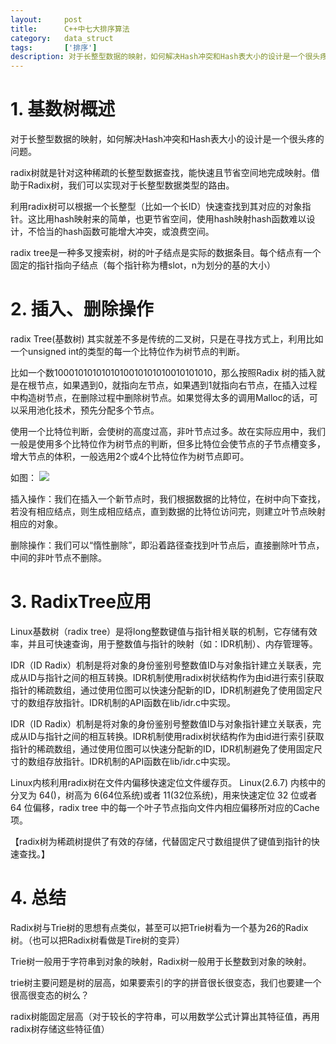 ```yaml
---
layout:     post
title:      C++中七大排序算法
category:   data_struct
tags:       ['排序']
description: 对于长整型数据的映射，如何解决Hash冲突和Hash表大小的设计是一个很头疼的问题。radix树就是针对这种稀疏的长整型数据查找，能快速且节省空间地完成映射。借助于Radix树，我们可以实现对于长整型数据类型的路由。利用radix树可以根据一个长整型（比如一个长ID）快速查找到其对应的对象指针。这比用hash映射来的简单，也更节省空间，使用hash映射hash函数难以设计，不恰当的hash函数可能增大冲突，或浪费空间。
---
```

<h1>1. 基数树概述</h1>

对于长整型数据的映射，如何解决Hash冲突和Hash表大小的设计是一个很头疼的问题。

radix树就是针对这种稀疏的长整型数据查找，能快速且节省空间地完成映射。借助于Radix树，我们可以实现对于长整型数据类型的路由。

利用radix树可以根据一个长整型（比如一个长ID）快速查找到其对应的对象指针。这比用hash映射来的简单，也更节省空间，使用hash映射hash函数难以设计，不恰当的hash函数可能增大冲突，或浪费空间。

radix tree是一种多叉搜索树，树的叶子结点是实际的数据条目。每个结点有一个固定的指针指向子结点（每个指针称为槽slot，n为划分的基的大小）
<h1>2. 插入、删除操作</h1>
radix Tree(基数树) 其实就差不多是传统的二叉树，只是在寻找方式上，利用比如一个unsigned int的类型的每一个比特位作为树节点的判断。

比如一个数1000101010101010010101010010101010，那么按照Radix 树的插入就是在根节点，如果遇到0，就指向左节点，如果遇到1就指向右节点，在插入过程中构造树节点，在删除过程中删除树节点。如果觉得太多的调用Malloc的话，可以采用池化技术，预先分配多个节点。

使用一个比特位判断，会使树的高度过高，非叶节点过多。故在实际应用中，我们一般是使用多个比特位作为树节点的判断，但多比特位会使节点的子节点槽变多，增大节点的体积，一般选用2个或4个比特位作为树节点即可。

如图： 
<img src="https://zhangqi.life/images/数据结构/2020-02-18-1.png" />

插入操作：我们在插入一个新节点时，我们根据数据的比特位，在树中向下查找，若没有相应结点，则生成相应结点，直到数据的比特位访问完，则建立叶节点映射相应的对象。

删除操作：我们可以“惰性删除”，即沿着路径查找到叶节点后，直接删除叶节点，中间的非叶节点不删除。


<h1>3. RadixTree应用</h1>
	
Linux基数树（radix tree）是将long整数键值与指针相关联的机制，它存储有效率，并且可快速查询，用于整数值与指针的映射（如：IDR机制）、内存管理等。

IDR（ID Radix）机制是将对象的身份鉴别号整数值ID与对象指针建立关联表，完成从ID与指针之间的相互转换。IDR机制使用radix树状结构作为由id进行索引获取指针的稀疏数组，通过使用位图可以快速分配新的ID，IDR机制避免了使用固定尺寸的数组存放指针。IDR机制的API函数在lib/idr.c中实现。

IDR（ID Radix）机制是将对象的身份鉴别号整数值ID与对象指针建立关联表，完成从ID与指针之间的相互转换。IDR机制使用radix树状结构作为由id进行索引获取指针的稀疏数组，通过使用位图可以快速分配新的ID，IDR机制避免了使用固定尺寸的数组存放指针。IDR机制的API函数在lib/idr.c中实现。

Linux内核利用radix树在文件内偏移快速定位文件缓存页。 
Linux(2.6.7) 内核中的分叉为 64()，树高为 6(64位系统)或者 11(32位系统)，用来快速定位 32 位或者 64 位偏移，radix tree 中的每一个叶子节点指向文件内相应偏移所对应的Cache项。

【radix树为稀疏树提供了有效的存储，代替固定尺寸数组提供了键值到指针的快速查找。】

<h1>4. 总结</h1>
Radix树与Trie树的思想有点类似，甚至可以把Trie树看为一个基为26的Radix树。（也可以把Radix树看做是Tire树的变异）

Trie树一般用于字符串到对象的映射，Radix树一般用于长整数到对象的映射。

trie树主要问题是树的层高，如果要索引的字的拼音很长很变态，我们也要建一个很高很变态的树么？

radix树能固定层高（对于较长的字符串，可以用数学公式计算出其特征值，再用radix树存储这些特征值）



